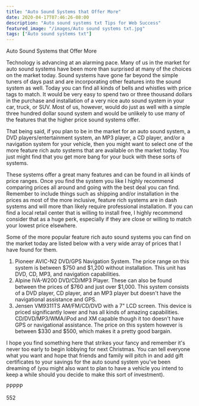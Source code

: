 ```yaml
---
title: "Auto Sound Systems that Offer More"
date: 2020-04-17T07:46:26-08:00
description: "Auto sound systems txt Tips for Web Success"
featured_image: "/images/Auto sound systems txt.jpg"
tags: ["Auto sound systems txt"]
---
```


Auto Sound Systems that Offer More

Technology is advancing at an alarming pace. Many of us in the market for auto sound systems have been more than surprised at many of the choices on the market today. Sound systems have gone far beyond the simple tuners of days past and are incorporating other features into the sound system as well. Today you can find all kinds of bells and whistles with price tags to match. It would be very easy to spend two or three thousand dollars in the purchase and installation of a very nice auto sound system in your car, truck, or SUV. Most of us, however, would do just as well with a simple three hundred dollar sound system and would be unlikely to use many of the features that the higher price sound systems offer.

That being said, if you plan to be in the market for an auto sound system, a DVD players/entertainment system, an MP3 player, a CD player, and/or a navigation system for your vehicle, then you might want to select one of the more feature rich auto systems that are available on the market today. You just might find that you get more bang for your buck with these sorts of systems.

These systems offer a great many features and can be found in all kinds of price ranges. Once you find the system you like I highly recommend comparing prices all around and going with the best deal you can find. Remember to include things such as shipping and/or installation in the prices as most of the more inclusive, feature rich systems are in dash systems and will more than likely require professional installation. If you can find a local retail center that is willing to install free, I highly recommend consider that as a huge perk, especially if they are close or willing to match your lowest price elsewhere.

Some of the more popular feature rich auto sound systems you can find on the market today are listed below with a very wide array of prices that I have found for them. 

1) Pioneer AVIC-N2 DVD/GPS Navigation System. The price range on this system is between $750 and $1,200 without installation. This unit has DVD, CD, MP3, and navigation capabilities.
2) Alpine IVA-W200 DVD/CD/MP3 Player. These can also be found between the prices of $760 and just over $1,000. This system consists of a DVD player, CD player, and an MP3 player but doesn't have the navigational assistance and GPS.
3) Jensen VM9311TS AM/FM/CD/DVD with a 7" LCD screen. This device is priced significantly lower and has all kinds of amazing capabilities. CD/DVD/MP3/WMA/iPod and XM capable though it too doesn't have GPS or navigational assistance. The price on this system however is between $330 and $500, which makes it a pretty good bargain.

I hope you find something here that strikes your fancy and remember it's never too early to begin lobbying for next Christmas. You can tell everyone what you want and hope that friends and family will pitch in and add gift certificates to your savings for the auto sound system you've been dreaming of (you might also want to plan to have a vehicle you intend to keep a while should you decide to make this sort of investment).

PPPPP

552

